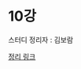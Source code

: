 # 10강

스터디 정리자 : 김보람

[정리 링크](https://github.com/youngsunWoo/sunny-archive/blob/master/docs/java/modern_Java_In_Action/Chapter10.md)